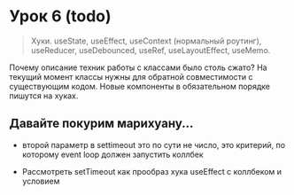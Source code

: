 # Урок 6 (todo)

> Хуки. useState, useEffect, useContext (нормальный роутинг), useReducer, useDebounced, useRef, useLayoutEffect, useMemo.

Почему описание техник работы с классами было столь сжато? На текущий момент классы нужны для обратной совместимости с существующим кодом. Новые компоненты в обязательном порядке пишутся на хуках.

## Давайте покурим марихуану...

 - второй параметр в settimeout это по сути не число, это критерий, по которому event loop должен запустить коллбек

 - Рассмотреть setTimeout как прообраз хука useEffect с коллбеком и условием
